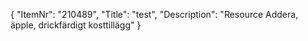 {
  "ItemNr": "210489",
  "Title": "test",
  "Description": "Resource Addera, äpple, drickfärdigt kosttillägg"
}